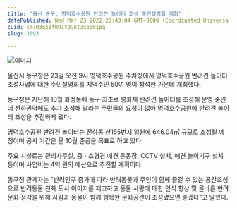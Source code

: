 ```yaml
---
title: "울산 동구, 명덕호수공원 반려견 놀이터 조성 주민설명회 개최"
datePublished: Wed Mar 23 2022 23:43:04 GMT+0000 (Coordinated Universal Time)
cuid: cm703g5zf001t09kt3sod01pg
slug: 3593

---
```



![이미지](https://cdn.hashnode.com/res/hashnode/image/upload/v1739254877729/d08dc060-2c99-4b1b-88a0-09d04a87940d.jpeg)

울산시 동구청은 23일 오전 9시 명덕호수공원 주차장에서 명덕호수공원 반려견 놀이터 조성사업에 대한 주민설명회를 지역주민 50여 명이 참석한 가운데 개최했다.

동구청은 지난해 10월 화정동에 동구 최초로 봉화재 반려견 놀이터를 조성해 운영 중인데 전하권역에도 추가 조성해 달라는 주민들의 요청이 많아 명덕호수공원에 반려견 놀이터 조성을 추진하게 됐다.

명덕호수공원 반려견 놀이터는 전하동 산155번지 일원에 646.04㎡ 규모로 조성될 예정이며 공사 기간은 올 10월 준공을 목표로 하고 있다.

주요 시설로는 관리사무실, 중ㆍ소형견 애견 운동장, CCTV 설치, 애견 놀이기구 설치 등이며 사업비는 4억 원의 예산으로 추진할 계획이다.

동구청 관계자는 "반려인구 증가에 따라 반려동물과 주인이 함께 즐길 수 있는 공간조성으로 반려동물 친화 도시 이미지를 제고하고 동물 사랑에 대한 인식 향상 및 올바른 반려 문화 정착을 위해 사람과 동물이 함께 행복한 문화공간이 조성됐으면 좋겠다"고 말했다.
